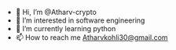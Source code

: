 - 👋 Hi, I’m @Atharv-crypto
- 👀 I’m interested in software engineering
- 🌱 I’m currently learning python
- 📫 How to reach me Atharvkohli30@gmail.com

<!---
Atharv-crypto/Atharv-crypto is a ✨ special ✨ repository because its `README.md` (this file) appears on your GitHub profile.
You can click the Preview link to take a look at your changes.
--->
